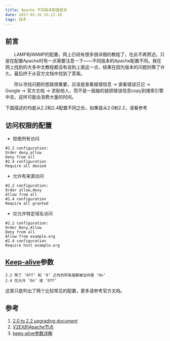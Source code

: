 ```yaml
---
title: Apache 不同版本配置差异
date: 2017-02-16 15:12:10
tags: 技术
---
```


## 前言
&emsp;&emsp;LAMP和WAMP的配置，网上已经有很多很详细的教程了，在此不再赘述。只是在配置Apache时有一点需要注意一下——不同版本的Apache配置不同。我在网上找到的大多中文教程都没有说到上面这一点，结果在因为版本的问题折腾了许久，最后终于从官方文档中找到了答案。

&emsp;&emsp;所以寻找问题的思路很重要，应该是查看报错信息 -> 查看错误日记 -> Google -> 官方文档 -> 求助他人，而不是一股脑的就把错误信息copy到搜索引擎中去，这样可能会浪费大量的时间。

下面描述的均是从2.2和2.4配置不同之处，如果是从2.0和2.2，请看参考

## 访问权限的配置

*  拒绝所有访问
```
#2.2 configuration:
Order deny,allow
Deny from all
#2.4 configuration
Require all denied
```

* 允许有来源访问
```
#2.2 configuration:
Order allow,deny
Allow from all
#2.4 configuration
Require all granted
```

* 仅允许特定域名访问
```
#2.2 configuration:
Order Deny,Allow
Deny from all
Allow from example.org
#2.4 configuration
Require host example.org
```

## [Keep-alive](https://en.wikipedia.org/wiki/Keepalive)参数
```
2.2 除了 ‘Off’ 和 ‘0’ 之外的所有值都被当作是 ‘On’
2.4 仅允许 ‘On’ 或 ‘Off’
```
这里只是列出了两个比较常见的配置，更多请参考官方文档。

## 参考
1. [2.0 to 2.2 upgrading document](http://httpd.apache.org/docs/2.2/upgrading.html)
2. [V2EX的Apache节点](https://www.v2ex.com/go/apache)
3. [keep-alive参数详解](https://en.wikipedia.org/wiki/Keepalive)
